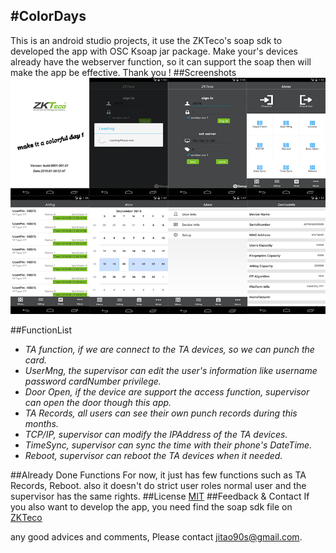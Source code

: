 
#ColorDays
----------------------
This is an android studio projects, it use the ZKTeco's soap sdk to developed the app with OSC Ksoap jar package. 
Make your's devices already have the webserver function, so it can support the soap then will make the app be effective. 
Thank you ! 
##Screenshots
![StartShot](https://github.com/misizeji/ColorfulDays/blob/master/pictures/colorday.png)

##FunctionList
 - _TA function, if we are connect to the TA devices, so we can punch the card._
 - _UserMng, the supervisor can edit the user's information like username password cardNumber privilege._
 - _Door Open, if the device are support the access function, supervisor can open the door though this app._
 - _TA Records, all users can see their own punch records during this months._
 - _TCP/IP, supervisor can modify the IPAddress of the TA devices._
 - _TimeSync, supervisor can sync the time with their phone's DateTime._
 - _Reboot, supervisor can reboot the TA devices when it needed._

##Already Done Functions
For now, it just has few functions such as TA Records, Reboot. also it doesn't do strict user roles normal user and the supervisor has the same rights.
##License
[MIT][License]
##Feedback & Contact
If you also want to develop the app, you need find the soap sdk file on [ZKTeco][ZKWebsite]

any good advices and comments, Please contact jitao90s@gmail.com.

[//]: # (These are reference links used in the body of this note and get stripped out when the markdown processor does its job. There is no need to format nicely because it shouldn't be seen. Thanks SO - http://stackoverflow.com/questions/4823468/store-comments-in-markdown-syntax)

[ZKWebsite]:<http://www.zkteco.com>
[License]: <https://en.wikipedia.org/wiki/MIT_License>
